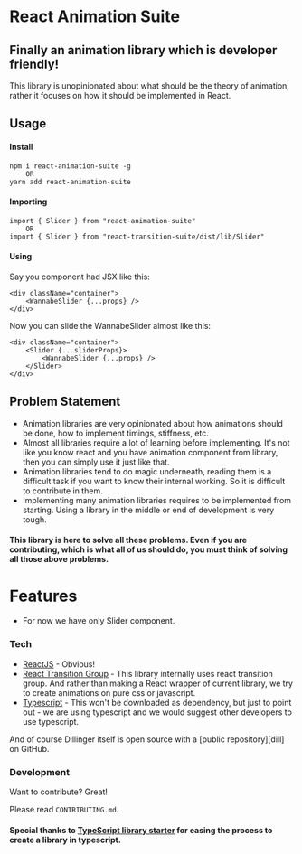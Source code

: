 # React Animation Suite

## Finally an animation library which is developer friendly!
This library is unopinionated about what should be the theory of animation, rather it focuses on how it should be implemented in React.

## Usage
#### Install
    npm i react-animation-suite -g
        OR
    yarn add react-animation-suite

#### Importing
    import { Slider } from "react-animation-suite"
        OR
    import { Slider } from "react-transition-suite/dist/lib/Slider"
    
#### Using
Say you component had JSX like this:

    <div className="container">
        <WannabeSlider {...props} />
    </div>
    
Now you can slide the WannabeSlider almost like this:
    
    <div className="container">
        <Slider {...sliderProps}>
            <WannabeSlider {...props} />
        </Slider>
    </div>
    

## Problem Statement
  - Animation libraries are very opinionated about how animations should be done, how to implement timings, stiffness, etc.
  - Almost all libraries require a lot of learning before implementing. It's not like you know react and you have animation component from library, then you can simply use it just like that.
  - Animation libraries tend to do magic underneath, reading them is a difficult task if you want to know their internal working. So it is difficult to contribute in them.
  - Implementing many animation libraries requires to be implemented from starting. Using a library in the middle or end of development is very tough.
 
#### This library is here to solve all these problems. Even if you are contributing, which is what all of us should do, you must think of solving all those above problems.

# Features
  - For now we have only Slider component.
  
### Tech

* [ReactJS] - Obvious!
* [React Transition Group] - This library internally uses react transition group. And rather than making a React wrapper of current library, we try to create animations on pure css or javascript.
* [Typescript] - This won't be downloaded as dependency, but just to point out - we are using typescript and we would suggest other developers to use typescript.

And of course Dillinger itself is open source with a [public repository][dill]
 on GitHub.


### Development
Want to contribute? Great!

Please read `CONTRIBUTING.md`.

#### Special thanks to [TypeScript library starter](https://github.com/alexjoverm/typescript-library-starter) for easing the process to create a library in typescript.


   [ReactJS]: <https://reactjs.org/>
   [React Transition Group]: <https://reactcommunity.org/react-transition-group/>
   [Typescript]: <https://www.typescriptlang.org/>
